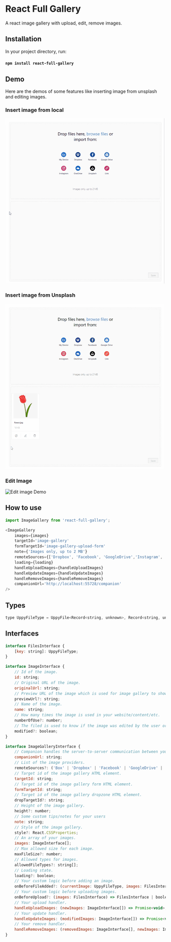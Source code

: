 # React Full Gallery

A react image gallery with upload, edit, remove images.

## Installation

In your project directory, run:

#### `npm install react-full-gallery`

## Demo
Here are the demos of some features like inserting image from unsplash and editing images.

### Insert image from local
![Insert image from local Demo](https://github.com/AmirhosseinSrv/react-full-gallery/blob/main/images/1.gif?raw=true)

### Insert image from Unsplash
![Insert image from Unsplash Demo](https://github.com/AmirhosseinSrv/react-full-gallery/blob/main/images/2.gif?raw=true)

### Edit Image
![Edit image Demo](https://github.com/AmirhosseinSrv/react-full-gallery/blob/main/images/3.gif?raw=true)

## How to use
```javascript
import ImageGallery from 'react-full-gallery';
```

```javascript
<ImageGallery 
    images={images}
    targetId='image-gallery'
    formTargetId='image-gallery-upload-form' 
    note={'Images only, up to 2 MB'}
    remoteSources={['Dropbox', 'Facebook', 'GoogleDrive','Instagram', 'OneDrive', 'Unsplash', 'Url']}
    loading={loading}
    handleUploadImages={handleUploadImages} 
    handleUpdateImages={handleUpdateImages}
    handleRemoveImages={handleRemoveImages} 
    companionUrl='http://localhost:55728/companion'
/>
```

## Types
```javascript
type UppyFileType = UppyFile<Record<string, unknown>, Record<string, unknown>>;
```

## Interfaces
```javascript
interface FilesInterface {
    [key: string]: UppyFileType;
}
```

```javascript
interface ImageInterface {
    // Id of the image.
    id: string;
    // Original URL of the image.
    originalUrl: string;
    // Preview URL of the image which is used for image gallery to show the images. If set to undefined, the originalUrl will be used.
    previewUrl?: string;
    // Name of the image.
    name: string;
    // How many times the image is used in your website/content/etc.
    numberOfUse?: number;
    // The filed is used to know if the image was edited by the user or not.
    modified?: boolean;
}
```

```javascript
interface ImageGalleryInterface {
    // Companion handles the server-to-server communication between your server and file storage providers such as Google Drive, Dropbox, etc. Read more here: https://uppy.io/docs/companion/
    companionUrl: string;
    // List of the image providers.
    remoteSources?: ('Box' | 'Dropbox' | 'Facebook' | 'GoogleDrive' | 'Instagram' | 'OneDrive' | 'Unsplash' | 'Url' | 'Zoom')[];
    // Target id of the image gallery HTML element.
    targetId: string;
    // Target id of the image gallery form HTML element.
    formTargetId: string;
    // Target id of the image gallery dropzone HTML element.
    dropTargetId?: string;
    // Height of the image gallery.
    height?: number;
    // Some custom tips/notes for your users
    note: string;
    // Style of the image gallery.
    style?: React.CSSProperties;
    // An array of your images.
    images: ImageInterface[];
    // Max allowed size for each image.
    maxFileSize?: number;
    // Allowed types for images.
    allowedFileTypes?: string[];
    // Loading state.
    loading?: boolean;
    // Your custom logic before adding an image.
    onBeforeFileAdded?: (currentImage: UppyFileType, images: FilesInterface) => UppyFileType | undefined | boolean;
    // Your custom logic before uploading images.
    onBeforeUpload?: (images: FilesInterface) => FilesInterface | boolean;
    // Your upload handler.
    handleUploadImages: (newImages: ImageInterface[]) => Promise<void>;
    // Your update handler.
    handleUpdateImages: (modifiedImages: ImageInterface[]) => Promise<void>;
    // Your remove handler.
    handleRemoveImages: (removedImages: ImageInterface[], newImages: ImageInterface[]) => Promise<void>;
}
```